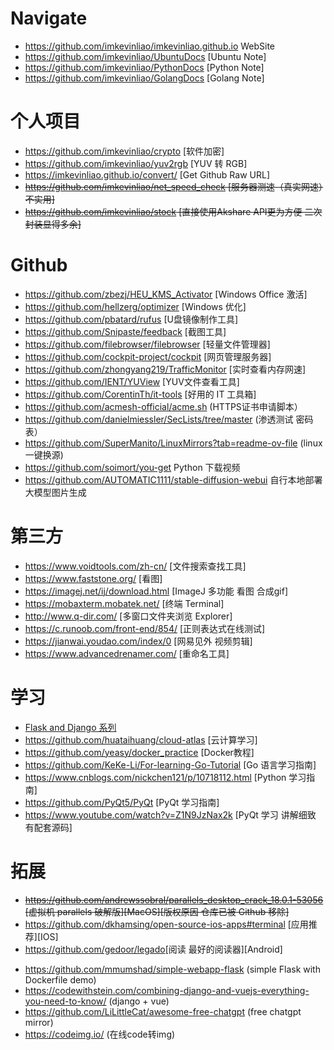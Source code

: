 # Navigate
- <https://github.com/imkevinliao/imkevinliao.github.io> WebSite
- <https://github.com/imkevinliao/UbuntuDocs> [Ubuntu Note]
- <https://github.com/imkevinliao/PythonDocs> [Python Note]
- <https://github.com/imkevinliao/GolangDocs> [Golang Note]
# 个人项目
- <https://github.com/imkevinliao/crypto> [软件加密]
- <https://github.com/imkevinliao/yuv2rgb> [YUV 转 RGB]
- <https://imkevinliao.github.io/convert/> [Get Github Raw URL]
- ~~<https://github.com/imkevinliao/net_speed_check> [服务器测速（真实网速）不实用]~~
- ~~<https://github.com/imkevinliao/stock> [直接使用Akshare API更为方便 二次封装显得多余]~~
# Github
- <https://github.com/zbezj/HEU_KMS_Activator> [Windows Office 激活]
- <https://github.com/hellzerg/optimizer> [Windows 优化]
- <https://github.com/pbatard/rufus> [U盘镜像制作工具]
- <https://github.com/Snipaste/feedback> [截图工具]
- <https://github.com/filebrowser/filebrowser> [轻量文件管理器]
- <https://github.com/cockpit-project/cockpit> [网页管理服务器]
- <https://github.com/zhongyang219/TrafficMonitor> [实时查看内存网速]
- <https://github.com/IENT/YUView> [YUV文件查看工具]
- <https://github.com/CorentinTh/it-tools> [好用的 IT 工具箱]
- <https://github.com/acmesh-official/acme.sh> (HTTPS证书申请脚本）
- <https://github.com/danielmiessler/SecLists/tree/master> (渗透测试 密码表）
- <https://github.com/SuperManito/LinuxMirrors?tab=readme-ov-file> (linux 一键换源)
- <https://github.com/soimort/you-get> Python 下载视频
- <https://github.com/AUTOMATIC1111/stable-diffusion-webui>  自行本地部署 大模型图片生成
# 第三方
- <https://www.voidtools.com/zh-cn/> [文件搜索查找工具]
- <https://www.faststone.org/> [看图]
- <https://imagej.net/ij/download.html> [ImageJ 多功能 看图 合成gif]
- <https://mobaxterm.mobatek.net/> [终端 Terminal]
- <http://www.q-dir.com/> [多窗口文件夹浏览 Explorer]
- <https://c.runoob.com/front-end/854/> [正则表达式在线测试]
- <https://jianwai.youdao.com/index/0> [网易见外 视频剪辑]
- <https://www.advancedrenamer.com/> [重命名工具]
# 学习
- [Flask and Django 系列](./markdown/website.md)
- <https://github.com/huataihuang/cloud-atlas> [云计算学习]
- <https://github.com/yeasy/docker_practice> [Docker教程]
- <https://github.com/KeKe-Li/For-learning-Go-Tutorial> [Go 语言学习指南]
- <https://www.cnblogs.com/nickchen121/p/10718112.html> [Python 学习指南]
- <https://github.com/PyQt5/PyQt> [PyQt 学习指南]
- <https://www.youtube.com/watch?v=Z1N9JzNax2k> [PyQt 学习 讲解细致 有配套源码]
# 拓展
- ~~<https://github.com/andrewssobral/parallels_desktop_crack_18.0.1-53056> [虚拟机 parallels 破解版][MacOS][版权原因 仓库已被 Github 移除]~~
- <https://github.com/dkhamsing/open-source-ios-apps#terminal> [应用推荐][IOS]
- <https://github.com/gedoor/legado>[阅读 最好的阅读器][Android]
* <https://github.com/mmumshad/simple-webapp-flask> (simple Flask with Dockerfile demo)
* <https://codewithstein.com/combining-django-and-vuejs-everything-you-need-to-know/> (django + vue)
* <https://github.com/LiLittleCat/awesome-free-chatgpt> (free chatgpt mirror)
* <https://codeimg.io/> (在线code转img)

